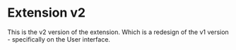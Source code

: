 # Extension v2

This is the v2 version of the extension. Which is a redesign of the v1 version - specifically on the User interface.